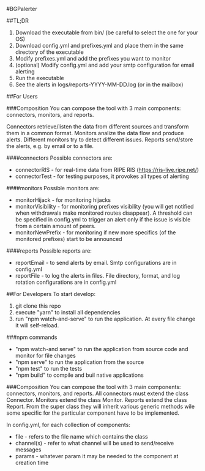 #BGPalerter


##TL;DR

1) Download the executable from bin/ (be careful to select the one for your OS)
2) Download config.yml and prefixes.yml and place them in the same directory of the executable
3) Modify prefixes.yml and add the prefixes you want to monitor
4) (optional) Modify config.yml and add your smtp configuration for email alerting
5) Run the executable
6) See the alerts in logs/reports-YYYY-MM-DD.log (or in the mailbox)

##For Users

###Composition
You can compose the tool with 3 main components: connectors, monitors, and reports.

Connectors retrieve/listen the data from different sources and transform them in a common format.
Monitors analize the data flow and produce alerts. Different monitors try to detect different issues.
Reports send/store the alerts, e.g. by email or to a file.

####connectors
Possible connectors are:
- connectorRIS - for real-time data from RIPE RIS (https://ris-live.ripe.net/)
- connectorTest - for testing purposes, it provokes all types of alerting

####monitors
Possible monitors are:
- monitorHijack - for monitoring hijacks
- monitorVisibility - for monitoring prefixes visibility (you will get notified when withdrawals make monitored routes disappear). A threshold can be specified in config.yml to trigger an alert only if the issue is visible from a certain amount of peers.
- monitorNewPrefix - for monitoring if new more specifics (of the monitored prefixes) start to be announced

####reports
Possible reports are:
- reportEmail - to send alerts by email. Smtp configurations are in config.yml
- reportFile - to log the alerts in files. File directory, format, and log rotation configurations are in config.yml

##For Developers
To start develop:
1) git clone this repo
2) execute "yarn" to install all dependencies
3) run "npm watch-and-serve" to run the application. At every file change it will self-reload.

###npm commands
- "npm watch-and serve" to run the application from source code and monitor for file changes
- "npm serve" to run the application from the source
- "npm test" to run the tests
- "npm build" to compile and buil native applications

###Composition
You can compose the tool with 3 main components: connectors, monitors, and reports.
All connectors must extend the class Connector. Monitors extend the class Monitor. Reports extend the class Report.
From the super class they will inherit various generic methods wile some specific for the particular component have to be implemented.

In config.yml, for each collection of components:
- file - refers to the file name which contains the class
- channel(s) - refer to what channel will be used to send/receive messages
- params - whatever param it may be needed to the component at creation time




